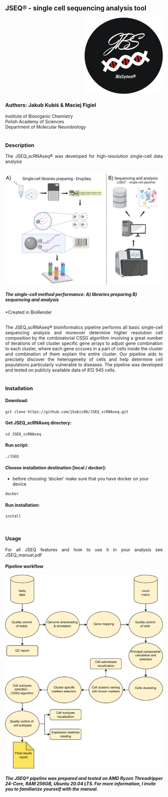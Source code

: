 ## JSEQ® - single cell sequencing analysis tool

<p align="right">
<img  src="https://github.com/jkubis96/JSEQ_scRNAseq/blob/main/setup/fig/logo_jbs.PNG?raw=true" alt="drawing" width="250" />
</p>



### Authors: Jakub Kubiś & Maciej Figiel

<div align="left">
 Institute of Bioorganic Chemistry<br />
 Polish Academy of Sciences<br />
 Department of Molecular Neurobiology<br />
</div>


<br />

### Description


<div align="justify"> The JSEQ_scRNAseq® was developed for high-resolution single-cell data analysis </div>

<br />

<p align="center">
<img  src="https://github.com/jkubis96/JSEQ_scRNAseq/blob/main/setup/fig/sc.png?raw=true" alt="drawing" width="600" />
</p>

##### The single-cell method performance: A) libraries preparing  B) sequencing and analysis 
*Created in BioRender

<br />

<div align="justify"> The JSEQ_scRNAseq® bioinformatics pipeline performs all basic single-cell sequencing analysis and moreover determine higher resolution cell composition by the combinatorial CSSG algorithm involving a great number of iterations of cell cluster specific gene arrays to adjust gene combination to each cluster, where each gene occures in a part of cells inside the cluster and combination of them explain the entire cluster. Our pipeline aids to precisely discover the heterogeneity of cells and help determine cell populations particularly vulnerable to diseases. The pipeline was developed and tested on publicly available data of 812 945 cells. </div>

</br>


### Installation

#### Download:

```
git clone https://github.com/jkubis96/JSEQ_scRNAseq.git
```

#### Get JSEQ_scRNAseq directory:

```
cd JSEQ_scRNAseq
```

#### Run script:

```
./JSEQ
```

#### Choose installation destination [local / docker]:

* before choosing 'docker' make sure that you have docker on your device

```
docker
```

#### Run installation:

```
install
```

<br />

### Usage 

<div align="justify"> For all JSEQ features and how to use it in your analysis see JSEQ_manual.pdf  </div>


#### Pipeline workflow

<p align="center">
<img  src="https://github.com/jkubis96/JSEQ_scRNAseq/blob/main/setup/fig/pipeline.png?raw=true" alt="drawing" width="800" />
</p>

##### The JSEQ® pipeline was prepared and tested on AMD Ryzen Threadripper 24-Core, RAM 256GB, Ubuntu 20.04 LTS. For more information, I invite you to familiarize yourself with the manual.
